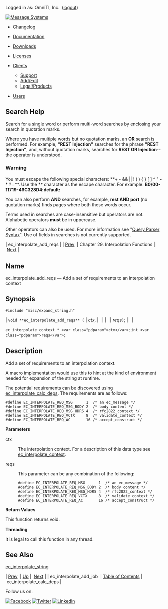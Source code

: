 Logged in as: OmniTI, Inc.  ([logout](https://support.messagesystems.com/logout.php))

[![Message Systems](https://support.messagesystems.com/images/ms-white205.png)](https://support.messagesystems.com/start.php) 

*   [Changelog](https://support.messagesystems.com/start.php?show=changelog)
*   [Documentation](https://support.messagesystems.com/docs/)
*   [Downloads](https://support.messagesystems.com/start.php)

*   [Licenses](https://support.messagesystems.com/license_summary.php)
*   <a href="">Clients</a>
    *   [Support](https://support.messagesystems.com/cs.php)
    *   [Add/Edit](https://support.messagesystems.com/edit_client.php)
    *   [Legal/Products](https://support.messagesystems.com/edit_products.php)
*   [Users](https://support.messagesystems.com/edit_customer.php)

## Search Help

Search for a single word or perform multi-word searches by enclosing your search in quotation marks.

Where you have multiple words but no quotation marks, an **OR** search is performed. For example, **"REST Injection"** searches for the phrase **"REST Injection"**, and, without quotation marks, searches for **REST OR Injection**--the operator is understood.

### Warning

You must escape the following special characters: **+ - && || ! ( ) { } [ ] ^ " ~ * ? : \**. Use the **\** character as the escape character. For example: **B0/00-11719-46C328D4\:default\:**

You can also perform **AND** searches, for example, **rest AND port** (no quotation marks) finds pages where both these words occur.

Terms used in searches are case-insensitive but operators are not. Alphabetic operators **must** be in uppercase.

Other operators can also be used. For more information see "[Query Parser Syntax](https://lucene.apache.org/core/old_versioned_docs/versions/3_0_0/queryparsersyntax.html)". Use of fields in searches is not currently supported.

| ec_interpolate_add_reqs |
| [Prev](apis.ec_interpolate_add_job.php)  | Chapter 29. Interpolation Functions |  [Next](apis.ec_interpolate_calc_deps.php) |

<a name="apis.ec_interpolate_add_reqs"></a>
## Name

ec_interpolate_add_reqs — Add a set of requirements to an interpolation context

## Synopsis

`#include "misc/expand_string.h"`

| `void **ec_interpolate_add_reqs** (` | <var class="pdparam">ctx</var>, |   |
|   | <var class="pdparam">reqs</var>`)`; |   |

`ec_interpolate_context * <var class="pdparam">ctx</var>`;
`int <var class="pdparam">reqs</var>`;<a name="idp25850496"></a>
## Description

Add a set of requirements to an interpolation context.

A macro implementation would use this to hint at the kind of environment needed for expansion of the string at runtime.

The potential requirements can be discovered using [ec_interpolate_calc_deps](apis.ec_interpolate_calc_deps.php "ec_interpolate_calc_deps"). The requirements are as follows:

```
#define EC_INTERPOLATE_REQ_MSG      1  /* an ec_message */
#define EC_INTERPOLATE_REQ_MSG_BODY 2  /* body content */
#define EC_INTERPOLATE_REQ_MSG_HDRS 4  /* rfc2822_context */
#define EC_INTERPOLATE_REQ_VCTX     8  /* validate_context */
#define EC_INTERPOLATE_REQ_AC       16 /* accept_construct */
```
**Parameters**

<dl class="variablelist">

<dt>ctx</dt>

<dd>

The interpolation context. For a description of this data type see [ec_interpolate_context](structs.ec_interpolate_context.php "68.34. ec_interpolate_context").

</dd>

<dt>reqs</dt>

<dd>

This parameter can be any combination of the following:

```
#define EC_INTERPOLATE_REQ_MSG      1  /* an ec_message */
#define EC_INTERPOLATE_REQ_MSG_BODY 2  /* body content */
#define EC_INTERPOLATE_REQ_MSG_HDRS 4  /* rfc2822_context */
#define EC_INTERPOLATE_REQ_VCTX     8  /* validate_context */
#define EC_INTERPOLATE_REQ_AC       16 /* accept_construct */
```
</dd>

</dl>

**Return Values**

This function returns void.

**Threading**

It is legal to call this function in any thread.

<a name="idp25863008"></a>
## See Also

[ec_interpolate_string](apis.ec_interpolate_string.php "ec_interpolate_string")

| [Prev](apis.ec_interpolate_add_job.php)  | [Up](interpolation.php) |  [Next](apis.ec_interpolate_calc_deps.php) |
| ec_interpolate_add_job  | [Table of Contents](index.php) |  ec_interpolate_calc_deps |

Follow us on:

[![Facebook](https://support.messagesystems.com/images/icon-facebook.png)](http://www.facebook.com/messagesystems) [![Twitter](https://support.messagesystems.com/images/icon-twitter.png)](http://twitter.com/#!/MessageSystems) [![LinkedIn](https://support.messagesystems.com/images/icon-linkedin.png)](http://www.linkedin.com/company/message-systems)